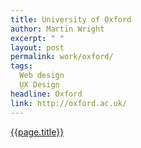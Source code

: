 ```yaml
---
title: University of Oxford
author: Martin Wright
excerpt: " "
layout: post
permalink: work/oxford/
tags:
  Web design
  UX Design
headline: Oxford
link: http://oxford.ac.uk/
---
```

[{{page.title}}]({{page.link}})